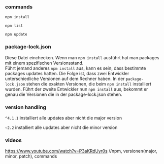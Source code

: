 ### commands

`npm install`   

`npm list`   

`npm update`   

### package-lock.json
Diese Datei einchecken. Wenn man `npm install` ausführt hat man packages mit einem spezifischen Versionsstand.   
Führt jemand anderes `npm install` aus, kann es sein, dass bestimmte packages updates hatten. Die Folge ist, dass zwei Entwickler unterschiedliche Versionen auf dem Rechner haben. 
In der `package-lock.json` stehen die exakten Versionen, die beim `npm install` installiert wurden.
Führt der zweite Entwickler nun `npm install` aus, bekommt er genau die Versionen die in der package-lock.json stehen.

### version handling 
`^4.1.1`  installiert alle updates aber nicht die major version

`~2.2`  installiert alle updates aber nicht die minor version


### videos
https://www.youtube.com/watch?v=P3aKRdUyr0s    //npm, versionen(major, minor, patch), commands 
